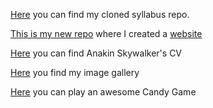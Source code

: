 [Here](https://github.com/timikurucz/velox-syllabus) you can find my cloned syllabus repo.

[This is my new repo](https://github.com/timikurucz/timikurucz.github.io) where I created a [website](http://timikurucz.github.io/)

[Here](http://timikurucz.github.io/Anakin/) you can find Anakin Skywalker's CV

[Here](http://timikurucz.github.io/Gallery/) you find my image gallery

[Here](http://timikurucz.github.io/CandyGame/candy.html) you can play an awesome Candy Game
